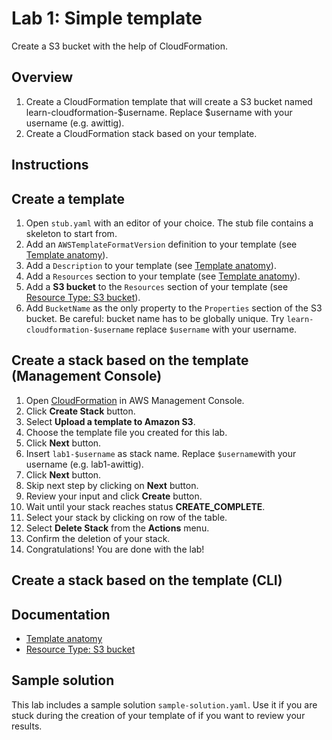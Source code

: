 # Lab 1: Simple template

Create a S3 bucket with the help of CloudFormation.

## Overview
1. Create a CloudFormation template that will create a S3 bucket named learn-cloudformation-$username. Replace $username with your username (e.g. awittig).
1. Create a CloudFormation stack based on your template.

## Instructions

## Create a template
1. Open ``stub.yaml`` with an editor of your choice. The stub file contains a skeleton to start from.
1. Add an ``AWSTemplateFormatVersion`` definition to your template (see [Template anatomy](http://docs.aws.amazon.com/AWSCloudFormation/latest/UserGuide/template-anatomy.html)).
1. Add a ``Description`` to your template (see [Template anatomy](http://docs.aws.amazon.com/AWSCloudFormation/latest/UserGuide/template-anatomy.html)).
1. Add a ``Resources`` section to your template (see [Template anatomy](http://docs.aws.amazon.com/AWSCloudFormation/latest/UserGuide/template-anatomy.html)).
1. Add a **S3 bucket** to the ``Resources`` section of your template (see [Resource Type: S3 bucket](http://docs.aws.amazon.com/AWSCloudFormation/latest/UserGuide/aws-properties-s3-bucket.html)).
1. Add ``BucketName`` as the only property to the ``Properties`` section of the S3 bucket. Be careful: bucket name has to be globally unique. Try ``learn-cloudformation-$username`` replace ``$username`` with your username.

## Create a stack based on the template (Management Console)
1. Open [CloudFormation](https://console.aws.amazon.com/cloudformation) in AWS Management Console.
1. Click **Create Stack** button.
1. Select **Upload a template to Amazon S3**.
1. Choose the template file you created for this lab.
1. Click **Next** button.
1. Insert ``lab1-$username`` as stack name. Replace ``$username``with your username (e.g. lab1-awittig).
1. Click **Next** button.
1. Skip next step by clicking on **Next** button.
1. Review your input and click **Create** button.
1. Wait until your stack reaches status **CREATE_COMPLETE**.
1. Select your stack by clicking on row of the table.
1. Select **Delete Stack** from the **Actions** menu.
1. Confirm the deletion of your stack.
1. Congratulations! You are done with the lab!

## Create a stack based on the template (CLI)


## Documentation
* [Template anatomy](http://docs.aws.amazon.com/AWSCloudFormation/latest/UserGuide/template-anatomy.html)
* [Resource Type: S3 bucket](http://docs.aws.amazon.com/AWSCloudFormation/latest/UserGuide/aws-properties-s3-bucket.html)

## Sample solution
This lab includes a sample solution ``sample-solution.yaml``. Use it if you are stuck during the creation of your template of if you want to review your results.
